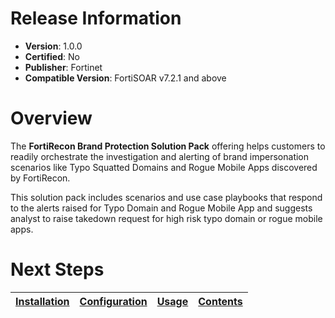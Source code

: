 # Release Information

* **Version**:  1.0.0
* **Certified**: No
* **Publisher**: Fortinet
* **Compatible Version**: FortiSOAR v7.2.1 and above

# Overview

The **FortiRecon Brand Protection Solution Pack** offering helps customers to readily orchestrate the investigation and alerting of brand impersonation scenarios like Typo Squatted Domains and Rogue Mobile Apps discovered by FortiRecon.

This solution pack includes scenarios and use case playbooks that respond to the alerts raised for Typo Domain and Rogue Mobile App and suggests analyst to raise takedown request for high risk typo domain or rogue mobile apps.

# Next Steps

| [Installation](./docs/setup.md#installation) | [Configuration](./docs/setup.md#configuration) | [Usage](./docs/usage.md) | [Contents](./docs/contents.md) |
|--------------------------------------------|----------------------------------------------|------------------------|------------------------------|
